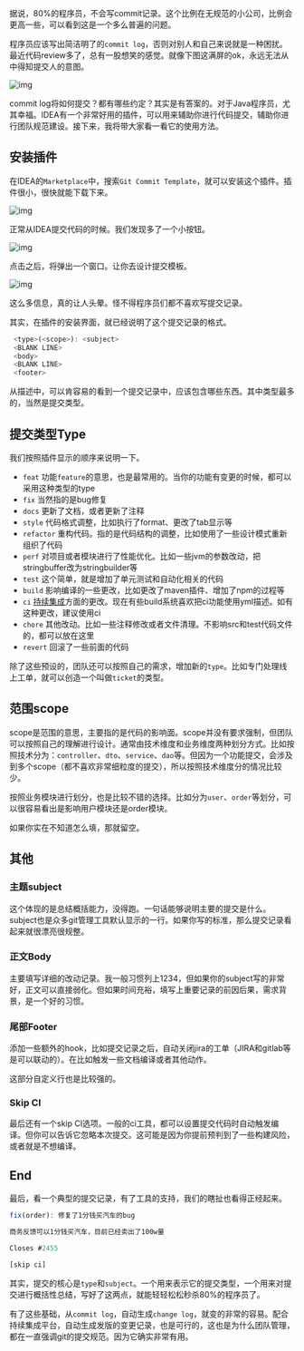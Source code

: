 据说，80%的程序员，不会写commit记录。这个比例在无规范的小公司，比例会更高一些，可以看到这是一个多么普遍的问题。

程序员应该写出简洁明了的`commit log`，否则对别人和自己来说就是一种困扰。最近代码review多了，总有一股想笑的感觉。就像下图这满屏的ok，永远无法从中得知提交人的意图。

![img](https://ask.qcloudimg.com/http-save/yehe-5790360/hz81v2i5dt.png?imageView2/2/w/1620)

commit log将如何提交？都有哪些约定？其实是有答案的。对于Java程序员，尤其幸福。IDEA有一个非常好用的插件，可以用来辅助你进行代码提交，辅助你进行团队规范建设。接下来，我将带大家看一看它的使用方法。

## **安装插件**

在IDEA的`Marketplace`中，搜索`Git Commit Template`，就可以安装这个插件。插件很小，很快就能下载下来。

![img](https://ask.qcloudimg.com/http-save/yehe-5790360/maqm9n0u2j.png?imageView2/2/w/1620)

正常从IDEA提交代码的时候。我们发现多了一个小按钮。

![img](https://ask.qcloudimg.com/http-save/yehe-5790360/0tzi6493v9.png?imageView2/2/w/1620)

点击之后，将弹出一个窗口。让你去设计提交模板。

![img](https://ask.qcloudimg.com/http-save/yehe-5790360/pbozeksvbl.png?imageView2/2/w/1620)

这么多信息，真的让人头晕。怪不得程序员们都不喜欢写提交记录。

其实，在插件的安装界面，就已经说明了这个提交记录的格式。

```javascript
 <type>(<scope>): <subject>
 <BLANK LINE>
 <body>
 <BLANK LINE>
 <footer>
```

从描述中，可以肯容易的看到一个提交记录中，应该包含哪些东西。其中类型最多的，当然是提交类型。

## **提交类型Type**

我们按照插件显示的顺序来说明一下。

- `feat` 功能`feature`的意思，也是最常用的。当你的功能有变更的时候，都可以采用这种类型的type
- `fix` 当然指的是bug修复
- `docs` 更新了文档，或者更新了注释
- `style` 代码格式调整，比如执行了format、更改了tab显示等
- `refactor` 重构代码。指的是代码结构的调整，比如使用了一些设计模式重新组织了代码
- `perf` 对项目或者模块进行了性能优化。比如一些jvm的参数改动，把stringbuffer改为stringbuilder等
- `test` 这个简单，就是增加了单元测试和自动化相关的代码
- `build` 影响编译的一些更改，比如更改了maven插件、增加了npm的过程等
- `ci` [持续集成](https://cloud.tencent.com/product/coding-ci?from=10680)方面的更改。现在有些build系统喜欢把ci功能使用yml描述。如有这种更改，建议使用ci
- `chore` 其他改动。比如一些注释修改或者文件清理。不影响src和test代码文件的，都可以放在这里
- `revert` 回滚了一些前面的代码

除了这些预设的，团队还可以按照自己的需求，增加新的`type`。比如专门处理线上工单，就可以创造一个叫做`ticket`的类型。

## **范围scope**

scope是范围的意思，主要指的是代码的影响面。scope并没有要求强制，但团队可以按照自己的理解进行设计。通常由技术维度和业务维度两种划分方式。比如按照技术分为：`controller`、`dto`、`service`、`dao`等。但因为一个功能提交，会涉及到多个scope（都不喜欢非常细粒度的提交），所以按照技术维度分的情况比较少。

按照业务模块进行划分，也是比较不错的选择。比如分为`user`、`order`等划分，可以很容易看出是影响用户模块还是order模块。

如果你实在不知道怎么填，那就留空。

## **其他**

### **主题subject**

这个体现的是总结概括能力，没得跑。一句话能够说明主要的提交是什么。subject也是众多git管理工具默认显示的一行。如果你写的标准，那么提交记录看起来就很漂亮很规整。

### **正文Body**

主要填写详细的改动记录。我一般习惯列上1234，但如果你的subject写的非常好，正文可以直接弱化。但如果时间充裕，填写上重要记录的前因后果，需求背景，是一个好的习惯。

### **尾部Footer**

添加一些额外的hook，比如提交记录之后，自动关闭jira的工单（JIRA和gitlab等是可以联动的）。在比如触发一些文档编译或者其他动作。

这部分自定义行也是比较强的。

### **Skip CI**

最后还有一个skip CI选项。一般的ci工具，都可以设置提交代码时自动触发编译。但你可以告诉它忽略本次提交。这可能是因为你提前预判到了一些构建风险，或者就是不想编译。

## **End**

最后，看一个典型的提交记录，有了工具的支持，我们的瞎扯也看得正经起来。

```javascript
fix(order): 修复了1分钱买汽车的bug

商务反馈可以1分钱买汽车，目前已经卖出了100w量

Closes #2455

[skip ci]
```

其实，提交的核心是`type`和`subject`。一个用来表示它的提交类型，一个用来对提交进行概括性总结，写好了这两点，就能轻轻松松秒杀80%的程序员了。

有了这些基础，从`commit log`，自动生成`change log`，就变的非常的容易。配合持续集成平台，自动生成发版的变更记录，也是可行的，这也是为什么团队管理，都在一直强调git的提交规范。因为它确实非常有用。
